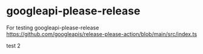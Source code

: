 # googleapi-please-release
For testing googleapi-please-release
https://github.com/googleapis/release-please-action/blob/main/src/index.ts

test 2